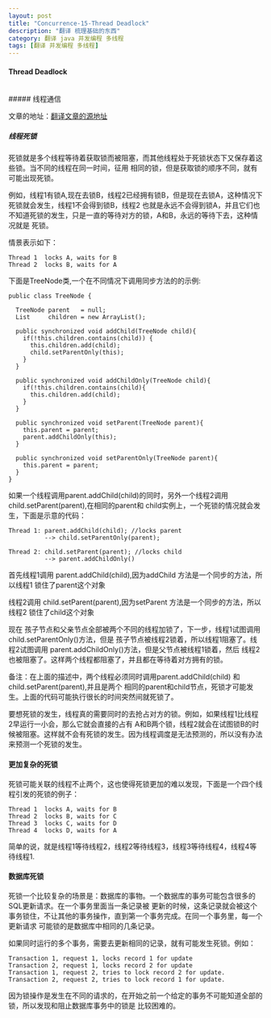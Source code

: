 ```yaml
---
layout: post
title: "Concurrence-15-Thread Deadlock"
description: "翻译 梳理基础的东西"
category: 翻译 java 并发编程 多线程
tags: [翻译 并发编程 多线程]
---
```

#### Thread Deadlock
<br/>
##### 线程通信
<br/>

文章的地址：[翻译文章的源地址](http://tutorials.jenkov.com/java-concurrency/deadlock.html)
<br/>

##### 线程死锁

死锁就是多个线程等待着获取锁而被阻塞，而其他线程处于死锁状态下又保存着这些锁。当不同的线程在同一时间，征用
相同的锁，但是获取锁的顺序不同，就有可能出现死锁。    

例如，线程1有锁A,现在去锁B，线程2已经拥有锁B，但是现在去锁A，这种情况下死锁就会发生，线程1不会得到锁B，线程2
也就是永远不会得到锁A，并且它们也不知道死锁的发生，只是一直的等待对方的锁，A和B，永远的等待下去，这种情况就是
死锁。     

情景表示如下：   

```
Thread 1  locks A, waits for B
Thread 2  locks B, waits for A
```   

下面是TreeNode类,一个在不同情况下调用同步方法的的示例:   

```
public class TreeNode {
 
  TreeNode parent   = null;  
  List     children = new ArrayList();

  public synchronized void addChild(TreeNode child){
    if(!this.children.contains(child)) {
      this.children.add(child);
      child.setParentOnly(this);
    }
  }
  
  public synchronized void addChildOnly(TreeNode child){
    if(!this.children.contains(child){
      this.children.add(child);
    }
  }
  
  public synchronized void setParent(TreeNode parent){
    this.parent = parent;
    parent.addChildOnly(this);
  }

  public synchronized void setParentOnly(TreeNode parent){
    this.parent = parent;
  }
}
```  

如果一个线程调用parent.addChild(child)的同时，另外一个线程2调用child.setParent(parent),在相同的parent和
child实例上，一个死锁的情况就会发生，下面是示意的代码：    

```
Thread 1: parent.addChild(child); //locks parent
          --> child.setParentOnly(parent);

Thread 2: child.setParent(parent); //locks child
          --> parent.addChildOnly()
``` 

首先线程1调用 parent.addChild(child),因为addChild 方法是一个同步的方法，所以线程1 锁住了parent这个对象

线程2调用  child.setParent(parent),因为setParent 方法是一个同步的方法，所以线程2 锁住了child这个对象

现在 孩子节点和父亲节点全部被两个不同的线程加锁了，下一步，线程1试图调用 child.setParentOnly()方法，但是
孩子节点被线程2锁着，所以线程1阻塞了。线程2试图调用 parent.addChildOnly()方法，但是父节点被线程1锁着，然后
线程2也被阻塞了。这样两个线程都阻塞了，并且都在等待着对方拥有的锁。   

备注：在上面的描述中，两个线程必须同时调用parent.addChild(child) 和 child.setParent(parent),并且是两个
相同的parent和child节点，死锁才可能发生。上面的代码可能执行很长的时间突然间就死锁了。    

要想死锁的发生，线程真的需要同时的去抢占对方的锁。例如，如果线程1比线程2早运行一小会，那么它就会直接的占有
A和B两个锁，线程2就会在试图锁B的时候被阻塞。这样就不会有死锁的发生。因为线程调度是无法预测的，所以没有办法
来预测一个死锁的发生。

#### 更加复杂的死锁

死锁可能关联的线程不止两个，这也使得死锁更加的难以发现，下面是一个四个线程引发的死锁的例子：    

```
Thread 1  locks A, waits for B
Thread 2  locks B, waits for C
Thread 3  locks C, waits for D
Thread 4  locks D, waits for A
``` 

简单的说，就是线程1等待线程2，线程2等待线程3，线程3等待线程4，线程4等待线程1.    

#### 数据库死锁

死锁一个比较复杂的场景是：数据库的事物。一个数据库的事务可能包含很多的SQL更新请求。在一个事务里面当一条记录被
更新的时候，这条记录就会被这个事务锁住，不让其他的事务操作，直到第一个事务完成。在同一个事务里，每一个更新请求
可能锁的是数据库中相同的几条记录。

如果同时运行的多个事务，需要去更新相同的记录，就有可能发生死锁。例如：        

```
Transaction 1, request 1, locks record 1 for update
Transaction 2, request 1, locks record 2 for update
Transaction 1, request 2, tries to lock record 2 for update.
Transaction 2, request 2, tries to lock record 1 for update.
```

因为锁操作是发生在不同的请求的，在开始之前一个给定的事务不可能知道全部的锁，所以发现和阻止数据库事务中的锁是
比较困难的。  













































































































